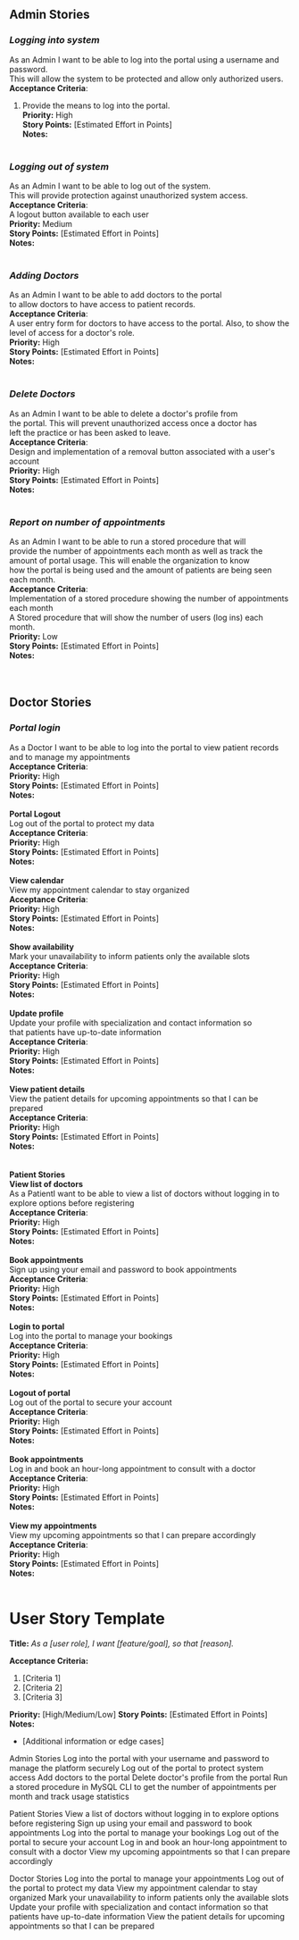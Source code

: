## **Admin Stories**<br>

### _Logging into system_<br>
As an Admin I want to be able to log into the portal using a username and password.<br>
This will allow the system to be protected and allow only authorized users.<br>
**Acceptance Criteria**:<br>
1. Provide the means to log into the portal.<br>
**Priority:** High<br>
**Story Points:** [Estimated Effort in Points]<br>
**Notes:**<br>
   <br>

### _Logging out of system_<br>
As an Admin I want to be able to log out of the system.<br>
This will provide protection against unauthorized system access.<br>
**Acceptance Criteria**:<br>
A logout button available to each user<br>
   **Priority:** Medium<br>
   **Story Points:** [Estimated Effort in Points]<br>
   **Notes:**<br>
   <br>

### _Adding Doctors_<br>
As an Admin I want to be able to add doctors to the portal<br>
to allow doctors to have access to patient records.<br>
**Acceptance Criteria**:<br>
A user entry form for doctors to have access to the portal.  Also, to show the<br> 
level of access for a doctor's role.<br>
**Priority:** High<br>
**Story Points:** [Estimated Effort in Points]<br>
**Notes:**<br>
   <br>

### _Delete Doctors_<br>
As an Admin I want to be able to delete a doctor's profile from<br>
the portal.  This will prevent unauthorized access once a doctor has<br> 
left the practice or has been asked to leave.<br>
**Acceptance Criteria**:<br>
Design and implementation of a removal button associated with a user's account<br>
**Priority:** High<br>
**Story Points:** [Estimated Effort in Points]<br>
**Notes:**<br>
   <br>

### _Report on number of appointments_<br>
As an Admin I want to be able to run a stored procedure that will<br>
provide the number of appointments each month as well as track the <br>
amount of portal usage.  This will enable the organization to know<br>
how the portal is being used and the amount of patients are being seen<br>
each month.<br>
**Acceptance Criteria**:<br>
Implementation of a stored procedure showing the number of appointments each month<br>
A Stored procedure that will show the number of users (log ins) each month.<br>
**Priority:** Low<br>
**Story Points:** [Estimated Effort in Points]<br>
**Notes:**<br>
   <br>
   <br>

## **Doctor Stories**<br>

### _**Portal login**_<br>
As a Doctor I want to be able to log into the portal to view patient records<br>
and to manage my appointments<br>
**Acceptance Criteria**:<br>
**Priority:** High<br>
**Story Points:** [Estimated Effort in Points]<br>
**Notes:**<br>
   <br>
**Portal Logout**<br>
Log out of the portal to protect my data<br>
**Acceptance Criteria**:<br>
**Priority:** High<br>
**Story Points:** [Estimated Effort in Points]<br>
**Notes:**<br>
   <br>
**View calendar**<br>
View my appointment calendar to stay organized<br>
**Acceptance Criteria**:<br>
**Priority:** High<br>
**Story Points:** [Estimated Effort in Points]<br>
**Notes:**<br>
   <br>
**Show availability**<br>
Mark your unavailability to inform patients only the available slots<br>
**Acceptance Criteria**:<br>
**Priority:** High<br>
**Story Points:** [Estimated Effort in Points]<br>
**Notes:**<br>
   <br>
**Update profile**<br>
Update your profile with specialization and contact information so<br>
that patients have up-to-date information<br>
**Acceptance Criteria**:<br>
**Priority:** High<br>
**Story Points:** [Estimated Effort in Points]<br>
**Notes:**<br>
   <br>
**View patient details**<br>
View the patient details for upcoming appointments so that I can be prepared<br>
**Acceptance Criteria**:<br>
**Priority:** High<br>
**Story Points:** [Estimated Effort in Points]<br>
**Notes:**<br>
   <br>
   <br>
**Patient Stories**<br>
**View list of doctors**<br>
As a PatientI want to be able to view a list of doctors without logging in to explore options before registering<br>
**Acceptance Criteria**:<br>
**Priority:** High<br>
**Story Points:** [Estimated Effort in Points]<br>
**Notes:**<br>
   <br>
**Book appointments**<br>
Sign up using your email and password to book appointments<br>
**Acceptance Criteria**:<br>
**Priority:** High<br>
**Story Points:** [Estimated Effort in Points]<br>
**Notes:**<br>
   <br>
**Login to portal**<br>
Log into the portal to manage your bookings<br>
**Acceptance Criteria**:<br>
**Priority:** High<br>
**Story Points:** [Estimated Effort in Points]<br>
**Notes:**<br>
   <br>
**Logout of portal**<br>
Log out of the portal to secure your account<br>
**Acceptance Criteria**:<br>
**Priority:** High<br>
**Story Points:** [Estimated Effort in Points]<br>
**Notes:**<br>
   <br>
**Book appointments**<br>
Log in and book an hour-long appointment to consult with a doctor<br>
**Acceptance Criteria**:<br>
**Priority:** High<br>
**Story Points:** [Estimated Effort in Points]<br>
**Notes:**<br>
   <br>
**View my appointments**<br>
View my upcoming appointments so that I can prepare accordingly<br>
**Acceptance Criteria**:<br>
**Priority:** High<br>
**Story Points:** [Estimated Effort in Points]<br>
**Notes:**<br>
   <br>
# User Story Template

**Title:**
_As a [user role], I want [feature/goal], so that [reason]._

**Acceptance Criteria:**
1. [Criteria 1]
2. [Criteria 2]
3. [Criteria 3]

**Priority:** [High/Medium/Low]
**Story Points:** [Estimated Effort in Points]
**Notes:**
- [Additional information or edge cases]
 
Admin Stories
Log into the portal with your username and password to manage the platform securely
Log out of the portal to protect system access
Add doctors to the portal
Delete doctor's profile from the portal
Run a stored procedure in MySQL CLI to get the number of appointments per month and track usage statistics

Patient Stories
View a list of doctors without logging in to explore options before registering
Sign up using your email and password to book appointments
Log into the portal to manage your bookings
Log out of the portal to secure your account
Log in and book an hour-long appointment to consult with a doctor
View my upcoming appointments so that I can prepare accordingly

Doctor Stories
Log into the portal to manage your appointments
Log out of the portal to protect my data
View my appointment calendar to stay organized
Mark your unavailability to inform patients only the available slots
Update your profile with specialization and contact information so that patients have up-to-date information
View the patient details for upcoming appointments so that I can be prepared